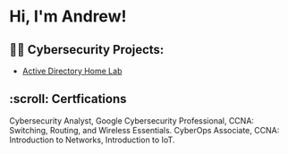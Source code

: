 <h1>Hi, I'm Andrew! </h1>

<h2>👨‍💻 Cybersecurity Projects:</h2>

  - [Active Directory Home Lab](https://github.com/andrewsmith0101/LABURL)

<h2>:scroll: Certfications</h2> Cybersecurity Analyst,
Google Cybersecurity Professional,
CCNA: Switching, Routing, and Wireless Essentials.
CyberOps Associate,
CCNA: Introduction to Networks,
Introduction to IoT.






[twitter]: https://twitter.com
[youtube]: https://www.youtube.com/c/
[instagram]: https://www.instagram.com/
[linkedin]: https://linkedin.com/in/

<!--
**joshmadakor1/joshmadakor1** is a ✨ _special_ ✨ repository because its `README.md` (this file) appears on your GitHub profile.

Here are some ideas to get you started:

- 🔭 I’m currently working on ...
- 🌱 I’m currently learning ...
- 👯 I’m looking to collaborate on ...
- 🤔 I’m looking for help with ...
- 💬 Ask me about ...
- 📫 How to reach me: ...
- 😄 Pronouns: ...
- ⚡ Fun fact: ...
-->
